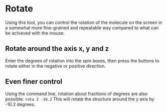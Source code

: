 # Rotate 
Using this tool, you can control the rotation of the molecule on the screen in a somewhat more fine-grained and repeatable way compared to what can be achieved with the mouse. 

## Rotate around the axis x, y and z 
Enter the degrees of rotation into the spin boxes, then press the buttons to rotate either in the negative or positive direction. 

## Even finer control
Using the command line, rotation about fractions of degrees are also possible: `rota 2 -10.2` This will rotate the structure around the y axis by -10.2 degrees. 
